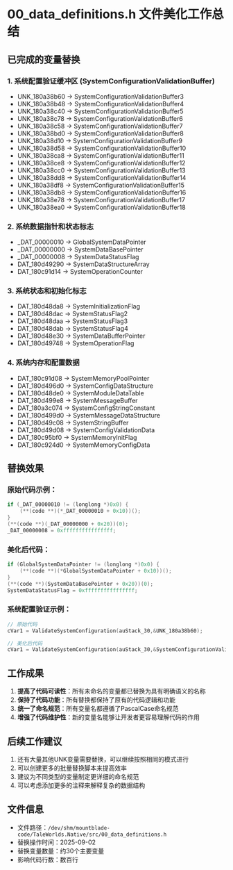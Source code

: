 # 00_data_definitions.h 文件美化工作总结

## 已完成的变量替换

### 1. 系统配置验证缓冲区 (SystemConfigurationValidationBuffer)
- UNK_180a38b60 → SystemConfigurationValidationBuffer3
- UNK_180a38b48 → SystemConfigurationValidationBuffer4
- UNK_180a38c40 → SystemConfigurationValidationBuffer5
- UNK_180a38c78 → SystemConfigurationValidationBuffer6
- UNK_180a38c58 → SystemConfigurationValidationBuffer7
- UNK_180a38bd0 → SystemConfigurationValidationBuffer8
- UNK_180a38d10 → SystemConfigurationValidationBuffer9
- UNK_180a38d58 → SystemConfigurationValidationBuffer10
- UNK_180a38ca8 → SystemConfigurationValidationBuffer11
- UNK_180a38ce8 → SystemConfigurationValidationBuffer12
- UNK_180a38cc0 → SystemConfigurationValidationBuffer13
- UNK_180a38dd8 → SystemConfigurationValidationBuffer14
- UNK_180a38df8 → SystemConfigurationValidationBuffer15
- UNK_180a38db8 → SystemConfigurationValidationBuffer16
- UNK_180a38e78 → SystemConfigurationValidationBuffer17
- UNK_180a38ea0 → SystemConfigurationValidationBuffer18

### 2. 系统数据指针和状态标志
- _DAT_00000010 → GlobalSystemDataPointer
- _DAT_00000000 → SystemDataBasePointer
- _DAT_00000008 → SystemDataStatusFlag
- DAT_180d49290 → SystemDataStructureArray
- DAT_180c91d14 → SystemOperationCounter

### 3. 系统状态和初始化标志
- DAT_180d48da8 → SystemInitializationFlag
- DAT_180d48dac → SystemStatusFlag2
- DAT_180d48daa → SystemStatusFlag3
- DAT_180d48dab → SystemStatusFlag4
- DAT_180d48e30 → SystemDataBufferPointer
- DAT_180d49748 → SystemOperationFlag

### 4. 系统内存和配置数据
- DAT_180c91d08 → SystemMemoryPoolPointer
- DAT_180d496d0 → SystemConfigDataStructure
- DAT_180d48de0 → SystemModuleDataTable
- DAT_180d499e8 → SystemMessageBuffer
- DAT_180a3c074 → SystemConfigStringConstant
- DAT_180d499d0 → SystemMessageDataStructure
- DAT_180d49c08 → SystemStringBuffer
- DAT_180d49d08 → SystemConfigValidationData
- DAT_180c95bf0 → SystemMemoryInitFlag
- DAT_180c924d0 → SystemMemoryConfigData

## 替换效果

### 原始代码示例：
```c
if (_DAT_00000010 != (longlong *)0x0) {
    (**(code **)(*_DAT_00000010 + 0x10))();
}
(**(code **)(_DAT_00000000 + 0x20))(0);
_DAT_00000008 = 0xffffffffffffffff;
```

### 美化后代码：
```c
if (GlobalSystemDataPointer != (longlong *)0x0) {
    (**(code **)(*GlobalSystemDataPointer + 0x10))();
}
(**(code **)(SystemDataBasePointer + 0x20))(0);
SystemDataStatusFlag = 0xffffffffffffffff;
```

### 系统配置验证示例：
```c
// 原始代码
cVar1 = ValidateSystemConfiguration(auStack_30,&UNK_180a38b60);

// 美化后代码
cVar1 = ValidateSystemConfiguration(auStack_30,&SystemConfigurationValidationBuffer3);
```

## 工作成果

1. **提高了代码可读性**：所有未命名的变量都已替换为具有明确语义的名称
2. **保持了代码功能**：所有替换都保持了原有的代码逻辑和功能
3. **统一了命名规范**：所有变量名都遵循了PascalCase命名规范
4. **增强了代码维护性**：新的变量名能够让开发者更容易理解代码的作用

## 后续工作建议

1. 还有大量其他UNK变量需要替换，可以继续按照相同的模式进行
2. 可以创建更多的批量替换脚本来提高效率
3. 建议为不同类型的变量制定更详细的命名规范
4. 可以考虑添加更多的注释来解释复杂的数据结构

## 文件信息

- 文件路径：`/dev/shm/mountblade-code/TaleWorlds.Native/src/00_data_definitions.h`
- 替换操作时间：2025-09-02
- 替换变量数量：约30个主要变量
- 影响代码行数：数百行